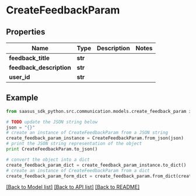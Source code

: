 # CreateFeedbackParam


## Properties
Name | Type | Description | Notes
------------ | ------------- | ------------- | -------------
**feedback_title** | **str** |  | 
**feedback_description** | **str** |  | 
**user_id** | **str** |  | 

## Example

```python
from saasus_sdk_python.src.communication.models.create_feedback_param import CreateFeedbackParam

# TODO update the JSON string below
json = "{}"
# create an instance of CreateFeedbackParam from a JSON string
create_feedback_param_instance = CreateFeedbackParam.from_json(json)
# print the JSON string representation of the object
print CreateFeedbackParam.to_json()

# convert the object into a dict
create_feedback_param_dict = create_feedback_param_instance.to_dict()
# create an instance of CreateFeedbackParam from a dict
create_feedback_param_form_dict = create_feedback_param.from_dict(create_feedback_param_dict)
```
[[Back to Model list]](../README.md#documentation-for-models) [[Back to API list]](../README.md#documentation-for-api-endpoints) [[Back to README]](../README.md)


